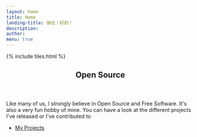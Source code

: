 ```yaml
---
layout: home
title: Home
landing-title: 俏也！好的！
description:
author:
menu: true
---
```


<!-- Banner -->
<section id="banner" class="major">
    <div class="inner">
    <!-- <header class="major">
      <h1>{{ page.landing-title }}</h1>
    </header>
    <div class="content">
      <p style="text-transform: uppercase;">{{ site.description }}</p>
      <ul class="actions">
        <li><a href="#one" class="button next scrolly">就这?我他妈就这</a></li>
      </ul>
    </div> -->
  </div>
</section>

<!-- Main -->
<div id="main">

<!-- One -->
{% include tiles.html %}

<!-- Two -->
<section id="two">
  <div class="inner">
    <header class="major">
      <h2>Open Source</h2>
    </header>
    <p>Like many of us, I strongly believe in Open Source and Free Software. It's
    also a very fun hobby of mine. You can have a look at the different projects
    I've released or I've contributed to</p>
    <ul class="actions">
      <li><a href="projects.html" class="button next">My Projects</a></li>
    </ul>
  </div>
</section>

</div>
